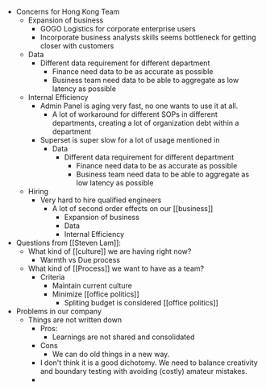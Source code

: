 - Concerns for Hong Kong Team
    - Expansion of business
        - GOGO Logistics for corporate enterprise users
        - Incorporate business analysts skills seems bottleneck for getting closer with customers
    - Data
        - Different data requirement for different department
            - Finance need data to be as accurate as possible
            - Business team need data to be able to aggregate as low latency as possible
    - Internal Efficiency
        - Admin Panel is aging very fast, no one wants to use it at all.
            - A lot of workaround for different SOPs in different departments, creating a lot of organization debt within a department
        - Superset is super slow for a lot of usage mentioned in
            - Data
                - Different data requirement for different department
                    - Finance need data to be as accurate as possible
                    - Business team need data to be able to aggregate as low latency as possible
    - Hiring
        - Very hard to hire qualified engineers
            - A lot of second order effects on our [[business]]
                - Expansion of business
                - Data
                - Internal Efficiency
- Questions from [[Steven Lam]]:
    - What kind of [[culture]] we are having right now?
        - Warmth vs Due process
    - What kind of [[Process]] we want to have as a team?
        - Criteria
            - Maintain current culture
            - Minimize [[office politics]]
                - Spliting budget is considered [[office politics]]
- Problems in our company
    - Things are not written down
        - Pros:
            - Learnings are not shared and consolidated
        - Cons
            - We can do old things in a new way.
        - I don't think it is a good dichotomy. We need to balance creativity and boundary testing with avoiding (costly) amateur mistakes.
        - 
